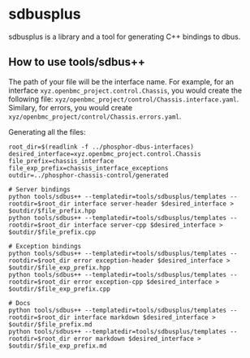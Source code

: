 # sdbusplus

sdbusplus is a library and a tool for generating C++ bindings to dbus.

## How to use tools/sdbus++

The path of your file will be the interface name. For example, for an interface
`xyz.openbmc_project.control.Chassis`, you would create the following file:
`xyz/openbmc_project/control/Chassis.interface.yaml`. Similary, for errors, you
would create `xyz/openbmc_project/control/Chassis.errors.yaml`.

Generating all the files:
```
root_dir=$(readlink -f ../phosphor-dbus-interfaces)
desired_interface=xyz.openbmc_project.control.Chassis
file_prefix=chassis_interface
file_exp_prefix=chassis_interface_exceptions
outdir=../phosphor-chassis-control/generated

# Server bindings
python tools/sdbus++ --templatedir=tools/sdbusplus/templates --rootdir=$root_dir interface server-header $desired_interface > $outdir/$file_prefix.hpp
python tools/sdbus++ --templatedir=tools/sdbusplus/templates --rootdir=$root_dir interface server-cpp $desired_interface > $outdir/$file_prefix.cpp

# Exception bindings
python tools/sdbus++ --templatedir=tools/sdbusplus/templates --rootdir=$root_dir error exception-header $desired_interface > $outdir/$file_exp_prefix.hpp
python tools/sdbus++ --templatedir=tools/sdbusplus/templates --rootdir=$root_dir error exception-cpp $desired_interface > $outdir/$file_exp_prefix.cpp

# Docs
python tools/sdbus++ --templatedir=tools/sdbusplus/templates --rootdir=$root_dir interface markdown $desired_interface > $outdir/$file_prefix.md
python tools/sdbus++ --templatedir=tools/sdbusplus/templates --rootdir=$root_dir error markdown $desired_interface > $outdir/$file_exp_prefix.md
```

